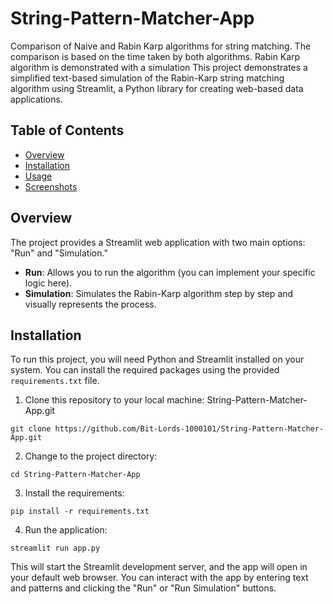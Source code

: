 # String-Pattern-Matcher-App
Comparison of Naive and Rabin Karp algorithms for string matching. The comparison is based on the time taken by both algorithms. Rabin Karp algorithm is demonstrated with a simulation
This project demonstrates a simplified text-based simulation of the Rabin-Karp string matching algorithm using Streamlit, a Python library for creating web-based data applications.

## Table of Contents
- [Overview](#overview)
- [Installation](#installation)
- [Usage](#usage)
- [Screenshots](#screenshots)

## Overview

The project provides a Streamlit web application with two main options: "Run" and "Simulation."

- **Run**: Allows you to run the algorithm (you can implement your specific logic here).
- **Simulation**: Simulates the Rabin-Karp algorithm step by step and visually represents the process.

## Installation

To run this project, you will need Python and Streamlit installed on your system. You can install the required packages using the provided `requirements.txt` file.

1. Clone this repository to your local machine:
String-Pattern-Matcher-App.git
```
git clone https://github.com/Bit-Lords-1000101/String-Pattern-Matcher-App.git
```

2. Change to the project directory:

```
cd String-Pattern-Matcher-App
```

3. Install the requirements:

```
pip install -r requirements.txt
```

4. Run the application:

```
streamlit run app.py
```

This will start the Streamlit development server, and the app will open in your default web browser. You can interact with the app by entering text and patterns and clicking the "Run" or "Run Simulation" buttons.

